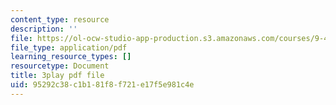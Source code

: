 ```yaml
---
content_type: resource
description: ''
file: https://ol-ocw-studio-app-production.s3.amazonaws.com/courses/9-40-introduction-to-neural-computation-spring-2018/95292c38c1b181f8f721e17f5e981c4e_KXnHxZdn8NU.pdf
file_type: application/pdf
learning_resource_types: []
resourcetype: Document
title: 3play pdf file
uid: 95292c38-c1b1-81f8-f721-e17f5e981c4e
---
```

